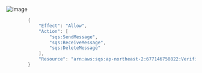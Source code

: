 ![image](https://user-images.githubusercontent.com/52392004/174974691-6886b63b-8a72-4fc2-b7c4-47aac18256b0.png)

```java
        {
            "Effect": "Allow",
            "Action": [
                "sqs:SendMessage",
                "sqs:ReceiveMessage",
                "sqs:DeleteMessage"
            ],
            "Resource": "arn:aws:sqs:ap-northeast-2:677146750822:VerificationQueue"
        }
```        
